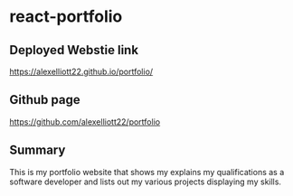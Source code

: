 # react-portfolio

## Deployed Webstie link
https://alexelliott22.github.io/portfolio/

## Github page
https://github.com/alexelliott22/portfolio


## Summary
This is my portfolio website that shows my explains my qualifications as a software developer and lists out my various projects displaying my skills.


